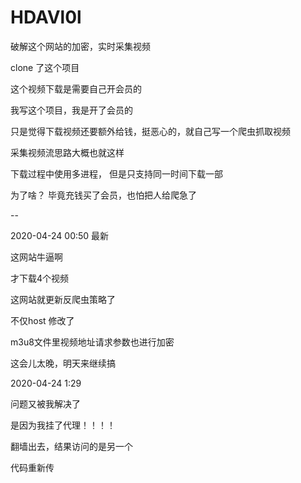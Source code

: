 # HDAVl0l
破解这个网站的加密，实时采集视频


clone 了这个项目

这个视频下载是需要自己开会员的

我写这个项目，我是开了会员的

只是觉得下载视频还要额外给钱，挺恶心的，就自己写一个爬虫抓取视频

采集视频流思路大概也就这样

下载过程中使用多进程， 但是只支持同一时间下载一部

为了啥？ 毕竟充钱买了会员，也怕把人给爬急了

--

2020-04-24 00:50
最新

这网站牛逼啊

才下载4个视频

这网站就更新反爬虫策略了

不仅host 修改了

m3u8文件里视频地址请求参数也进行加密

这会儿太晚，明天来继续搞


2020-04-24 1:29

问题又被我解决了

是因为我挂了代理！！！！

翻墙出去，结果访问的是另一个

代码重新传
